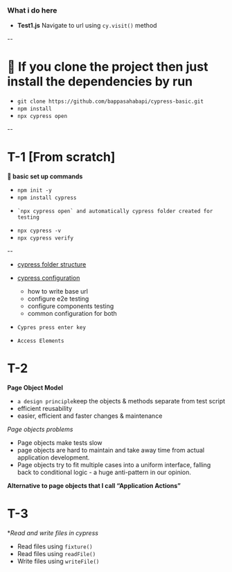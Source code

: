 ### What i do here

- **Test1.js**  Navigate to url using `cy.visit()` method



--
# 🌱 If you clone the project then just install the dependencies by run

- `git clone https://github.com/bappasahabapi/cypress-basic.git`
- `npm install`
- `npx cypress open`


--

#    T-1 [From scratch]
**🌱 basic set up commands**
-    `npm init -y`
-    `npm install cypress`
-     `npx cypress open` and automatically cypress folder created for testing
-    `npx cypress -v`
-    `npx cypress verify`


--

- [cypress folder structure](https://docs.cypress.io/guides/core-concepts/writing-and-organizing-tests)
- [cypress configuration](https://docs.cypress.io/guides/references/configuration)
    
    - how to write base url
    - configure e2e testing 
    - configure components testing
    - common configuration for both
    
- `Cypres press enter key`
    

- ` Access Elements `

#    T-2

**Page Object Model**

- `a design principle`keep the objects & methods separate from test script
- efficient reusability
- easier, efficient and faster changes & maintenance
<!--  -->

*Page objects problems*
- Page objects make tests slow 
- page objects are hard to maintain and take away time from actual application development.
- Page objects try to fit multiple cases into a uniform interface, falling back to conditional   logic - a huge anti-pattern in our opinion.

**Alternative to page objects that I call “Application Actions”**

#    T-3

**Read and write files in cypress*
- Read files using `fixture()`
- Read files using `readFile()`
- Write files using `writeFile()`
